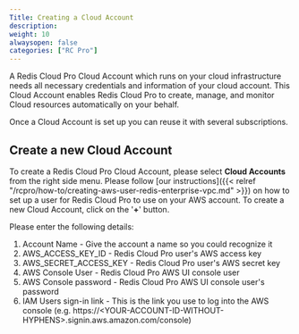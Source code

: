 ```yaml
---
Title: Creating a Cloud Account
description:
weight: 10
alwaysopen: false
categories: ["RC Pro"]
---
```


A Redis Cloud Pro Cloud Account which runs on your cloud infrastructure needs all necessary credentials and information
of your cloud account. This Cloud Account enables Redis Cloud Pro to create, manage, and monitor Cloud resources automatically on your behalf.

Once a Cloud Account is set up you can reuse it with several subscriptions.

## Create a new Cloud Account

To create a Redis Cloud Pro Cloud Account, please select **Cloud Accounts** from the
right side menu. Please follow [our
instructions]({{< relref "/rcpro/how-to/creating-aws-user-redis-enterprise-vpc.md" >}})
on how to set up a user for Redis Cloud Pro to use on your AWS account.
To create a new Cloud Account, click on the '**+**' button.

Please enter the following details:

1. Account Name - Give the account a name so you could recognize it
1. AWS_ACCESS_KEY_ID - Redis Cloud Pro user's AWS access key
1. AWS_SECRET_ACCESS_KEY - Redis Cloud Pro user's AWS secret key
1. AWS Console User - Redis Cloud Pro AWS UI console user
1. AWS Console password - Redis Cloud Pro AWS UI console user's password
1. IAM Users sign-in link - This is the link you use to log into the
    AWS console (e.g.
    https://\<YOUR-ACCOUNT-ID-WITHOUT-HYPHENS>.signin.aws.amazon.com/console)
